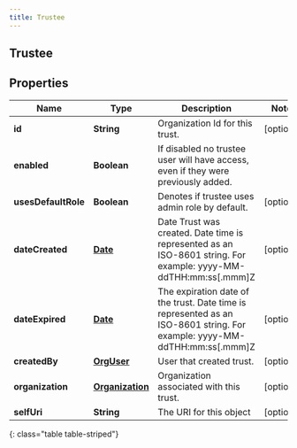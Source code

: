 ```yaml
---
title: Trustee
---
```


## Trustee

## Properties

| Name                | Type                                                     | Description                                                                                                               | Notes      |
| ------------------- | -------------------------------------------------------- | ------------------------------------------------------------------------------------------------------------------------- | ---------- |
| **id**              | <!----><!---->**String**<!---->                          | Organization Id for this trust.                                                                                           | [optional] |
| **enabled**         | <!----><!---->**Boolean**<!---->                         | If disabled no trustee user will have access, even if they were previously added.                                         |            |
| **usesDefaultRole** | <!----><!---->**Boolean**<!---->                         | Denotes if trustee uses admin role by default.                                                                            | [optional] |
| **dateCreated**     | <!----><!---->[**Date**](Date.md)<!---->                 | Date Trust was created. Date time is represented as an ISO-8601 string. For example: yyyy-MM-ddTHH:mm:ss[.mmm]Z           | [optional] |
| **dateExpired**     | <!----><!---->[**Date**](Date.md)<!---->                 | The expiration date of the trust. Date time is represented as an ISO-8601 string. For example: yyyy-MM-ddTHH:mm:ss[.mmm]Z | [optional] |
| **createdBy**       | <!----><!---->[**OrgUser**](OrgUser.md)<!---->           | User that created trust.                                                                                                  | [optional] |
| **organization**    | <!----><!---->[**Organization**](Organization.md)<!----> | Organization associated with this trust.                                                                                  | [optional] |
| **selfUri**         | <!----><!---->**String**<!---->                          | The URI for this object                                                                                                   | [optional] |

{: class="table table-striped"}
